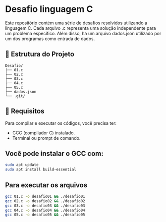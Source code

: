 





# Desafio linguagem C

Este repositório contém uma série de desafios resolvidos utilizando a linguagem C. Cada arquivo .c representa uma solução independente para um problema específico. Além disso, há um arquivo dados.json utilizado por um dos programas como entrada de dados.



## 📁 Estrutura do Projeto
    Desafio/
    ├── 01.c
    ├── 02.c
    ├── 03.c
    ├── 04.c
    ├── 05.c
    ├── dados.json
    └── .git/



## 📌 Requisitos

Para compilar e executar os códigos, você precisa ter:

- GCC (compilador C) instalado.
- Terminal ou prompt de comando.

 ## Você pode instalar o GCC com:

```bash
sudo apt update
sudo apt install build-essential
```

## Para executar os arquivos
```bash
gcc 01.c -o desafio01 && ./desafio01
gcc 02.c -o desafio02 && ./desafio02
gcc 03.c -o desafio03 && ./desafio03
gcc 04.c -o desafio04 && ./desafio04
gcc 05.c -o desafio05 && ./desafio05
```
